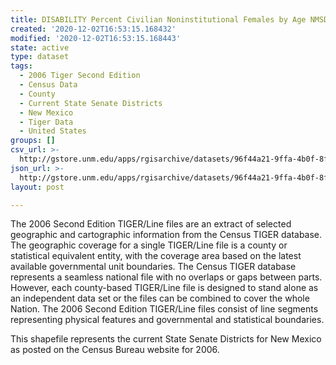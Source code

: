```yaml
---
title: DISABILITY Percent Civilian Noninstitutional Females by Age NMSD 2000
created: '2020-12-02T16:53:15.168432'
modified: '2020-12-02T16:53:15.168443'
state: active
type: dataset
tags:
  - 2006 Tiger Second Edition
  - Census Data
  - County
  - Current State Senate Districts
  - New Mexico
  - Tiger Data
  - United States
groups: []
csv_url: >-
  http://gstore.unm.edu/apps/rgisarchive/datasets/96f44a21-9ffa-4b0f-8fee-3df868dbedc2/nms286data618155224_sts_view.derived.csv
json_url: >-
  http://gstore.unm.edu/apps/rgisarchive/datasets/96f44a21-9ffa-4b0f-8fee-3df868dbedc2/nms286data618155224_sts_view.derived.json
layout: post

---
```

The 2006 Second Edition TIGER/Line files are an extract of selected geographic and cartographic information from the Census TIGER database.  The geographic coverage for a single TIGER/Line file is a county or statistical equivalent entity, with the coverage area based on the latest available governmental unit boundaries. The Census TIGER database represents a seamless national file with no overlaps or gaps between parts.  However, each county-based TIGER/Line file is designed to stand alone as an independent data set or the files can be combined to cover the whole Nation.  The 2006 Second Edition  TIGER/Line files consist of line segments representing physical features and governmental and statistical boundaries.  

This shapefile represents the current State Senate Districts for New Mexico as posted on the Census Bureau website for 2006.
